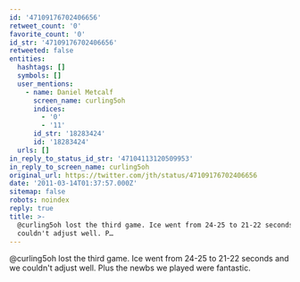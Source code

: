 ```yaml
---
id: '47109176702406656'
retweet_count: '0'
favorite_count: '0'
id_str: '47109176702406656'
retweeted: false
entities:
  hashtags: []
  symbols: []
  user_mentions:
    - name: Daniel Metcalf
      screen_name: curling5oh
      indices:
        - '0'
        - '11'
      id_str: '18283424'
      id: '18283424'
  urls: []
in_reply_to_status_id_str: '47104113120509953'
in_reply_to_screen_name: curling5oh
original_url: https://twitter.com/jth/status/47109176702406656
date: '2011-03-14T01:37:57.000Z'
sitemap: false
robots: noindex
reply: true
title: >-
  @curling5oh lost the third game. Ice went from 24-25 to 21-22 seconds and we
  couldn't adjust well. P…
---
```


@curling5oh lost the third game. Ice went from 24-25 to 21-22 seconds and we couldn't adjust well. Plus the newbs we played were fantastic.